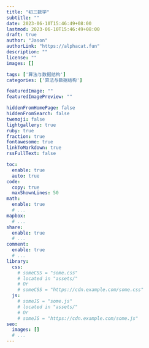 ```yaml
---
title: "初三数学"
subtitle: ""
date: 2023-06-10T15:46:49+08:00
lastmod: 2023-06-10T15:46:49+08:00
draft: true
author: "Jason"
authorLink: "https://alphacat.fun"
description: ""
license: ""
images: []

tags: ['算法与数据结构']
categories: ['算法与数据结构']

featuredImage: ""
featuredImagePreview: ""

hiddenFromHomePage: false
hiddenFromSearch: false
twemoji: false
lightgallery: true
ruby: true
fraction: true
fontawesome: true
linkToMarkdown: true
rssFullText: false

toc:
  enable: true
  auto: true
code:
  copy: true
  maxShownLines: 50
math:
  enable: true
  # ...
mapbox:
  # ...
share:
  enable: true
  # ...
comment:
  enable: true
  # ...
library:
  css:
    # someCSS = "some.css"
    # located in "assets/"
    # Or
    # someCSS = "https://cdn.example.com/some.css"
  js:
    # someJS = "some.js"
    # located in "assets/"
    # Or
    # someJS = "https://cdn.example.com/some.js"
seo:
  images: []
  # ...
---
```


<!--more-->
